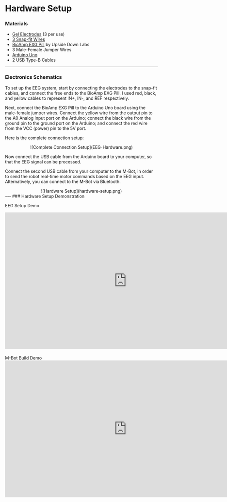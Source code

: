 # Hardware Setup

### Materials
- [Gel Electrodes](https://www.amazon.com/Kendall-31050522-Covidian-Professional-Products/dp/B075YYZB9S/ref=sr_1_8?crid=LNL0806880OM&dib=eyJ2IjoiMSJ9.EoLXN-kCsN_HV-eltWagbC9C9362cj7qlOoUR0eKlZ5hUSgol8ClK9iMANuJYI54J2EfsNO2TPZUI_DmCtDuZkyIb3YN39IkCjN6aPGEsiSYMq6Xwf0oaApnK8ctYkjosVDU9QO79rOoBncKd_xvxh00iHGmwGMja_Mvta7NzU2MsxKmDSVx-3FyTzviSrhjQvivevN9G9n6zbOzihLldbg-P--h9eZV2XCPlxm6BEc.tyqVajth66K4ikjPk0ZPPk-wQk1T0Av5ClmhP8_3SH4&dib_tag=se&keywords=EEG+adhesive+electrodes+snap+fit&qid=1758864020&sprefix=ee+adhesive+electrodes+snap+fit%2Caps%2C184&sr=8-8) (3 per use)
- [3 Snap-fit Wires](https://store.upsidedownlabs.tech/product/different-color-snap-cables-pack-of-10/)
- [BioAmp EXG Pill](https://store.upsidedownlabs.tech/product/bioamp-exg-pill/) by Upside Down Labs
- 3 Male-Female Jumper Wires
- [Arduino Uno](https://store.arduino.cc/products/arduino-uno-rev3)
- 2 USB Type-B Cables

---

### Electronics Schematics

To set up the EEG system, start by connecting the electrodes to the snap-fit cables, and connect the free ends to the BioAmp EXG Pill. I used red, black, and yellow cables to represent IN+, IN-, and REF respectively.  

Next, connect the BioAmp EXG Pill to the Arduino Uno board using the male-female jumper wires. Connect the yellow wire from the output pin to the A0 Analog Input port on the Arduino; connect the black wire from the ground pin to the ground port on the Arduino; and connect the red wire from the VCC (power) pin to the 5V port.  

Here is the complete connection setup:

<div align="center">
    ![Complete Connection Setup](EEG-Hardware.png)
</div>



Now connect the USB cable from the Arduino board to your computer, so that the EEG signal can be processed.  

Connect the second USB cable from your computer to the M-Bot, in order to send the robot real-time motor commands based on the EEG input. Alternatively, you can connect to the M-Bot via Bluetooth.

<div align="center">
    ![Hardware Setup](hardware-setup.png)
</div>
---
### Hardware Setup Demonstration


EEG Setup Demo

<div align="center">
    <iframe width="800" height="450" 
        src="https://www.youtube.com/embed/GpGCMGngrpo?autoplay=1&mute=1" 
        title="EEG Setup Demo" frameborder="0" 
        allow="accelerometer; autoplay; clipboard-write; encrypted-media; gyroscope; picture-in-picture" 
        allowfullscreen>
    </iframe>
</div>

<br>
M-Bot Build Demo


<div align="center">
    <iframe width="800" height="450" 
        src="https://www.youtube.com/embed/5uiRYBVInLg?autoplay=1&mute=1" 
        title="M-Bot Build Demo" frameborder="0" 
        allow="accelerometer; autoplay; clipboard-write; encrypted-media; gyroscope; picture-in-picture" 
        allowfullscreen>
    </iframe>
</div>

